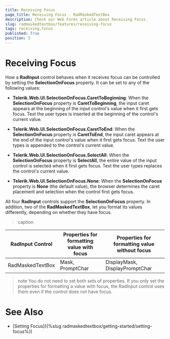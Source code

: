 ```yaml
---
title: Receiving Focus
page_title: Receiving Focus - RadMaskedTextBox
description: Check our Web Forms article about Receiving Focus.
slug: radmaskedtextbox/features/receiving-focus
tags: receiving,focus
published: True
position: 5
---
```


# Receiving Focus




How a **RadInput** control behaves when it receives focus can be controlled by setting the **SelectionOnFocus** property. It can be set to any of the following values:

* **Telerik.Web.UI.SelectionOnFocus.CaretToBeginning**: When the **SelectionOnFocus** property is **CaretToBeginning**, the input caret appears at the beginning of the input control's value when it first gets focus. Text the user types is inserted at the beginning of the control's current value.

* **Telerik.Web.UI.SelectionOnFocus.CaretToEnd**: When the **SelectionOnFocus** property is **CaretToEnd**, the input caret appears at the end of the input control's value when it first gets focus. Text the user types is appended to the control's current value.

* **Telerik.Web.UI.SelectionOnFocus.SelectAll**: When the **SelectionOnFocus** property is **SelectAll**, the entire value of the input control is selected when it first gets focus. Text the user types replaces the control's current value.

* **Telerik.Web.UI.SelectionOnFocus.None**: When the **SelectionOnFocus** property is **None** (the default value), the browser determines the caret placement and selection when the control first gets focus.

All four **RadInput** controls support the **SelectionOnFocus** property. In addition, two of the **RadMaskedTextBox**, let you format its values differently, depending on whether they have focus.


>caption  

| RadInput Control | Properties for formatting value with focus | Properties for formatting value without focus |
| ------ | ------ | ------ |
|RadMaskedTextBox|Mask, PromptChar|DisplayMask, DisplayPromptChar|

>note You do not need to set both sets of properties. If you only set the properties for formatting a value with focus, the RadInput control uses them even if the control does not have focus.
>


# See Also

 * [Setting Focus]({%slug radmaskedtextbox/getting-started/setting-focus%})
